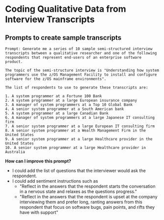 # Coding Qualitative Data from Interview Transcripts

## Prompts to create sample transcripts

```
Prompt: Generate me a series of 10 sample semi-structured interview transcripts between a qualitative researcher and one of the following respondents that represent end-users of an enterprise software product. 

The topic of the semi-structure interview is "Understanding how system programmers use the z/OS Management Facility to install and configure software for the z/OS mainframe environments".

The list of respondents to use to generate these transcripts are:

1. A system programmer at a Fortune 100 Bank
2. A system programmer at a large European insurance company
3. A manager of system programmers at a Top 10 Global Bank
4. A senior system programmer at a South American bank
5. A system programmer at a large Canadian Bank
6. A manager of system programmers at a large Japanese IT consulting firm
7. A senior system programmer at a large European IT consulting firm
8. A senior system programmer at a Wealth Management Firm in the United States
9. A senior system programmer at a large Healthcare provider in the United States
10. A senior system programmer at a large Healthcare provider in Australia
```

**How can I improve this prompt?**

- I could add the list of questions that the interviewer would ask the respondent.
- I could add sentiment instructions such as
  - "Reflect in the answers that the respondent starts the conversation in a nervous state and relaxes as the questions progress."
  - "Reflect in the answers that the respondent is upset at the company interviewing them and prefer long, ranting answers from this respondent that focus on software bugs, pain points, and rifts they have with support"
